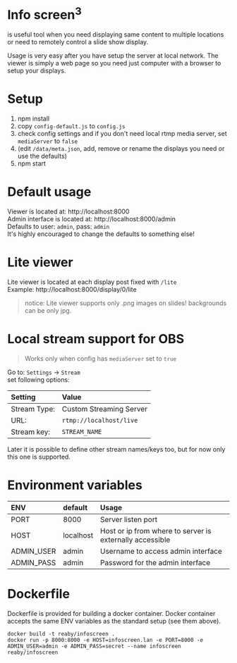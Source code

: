 # Info screen<sup>3</sup>

is useful tool when you need displaying same content to multiple locations or need to remotely control a slide show display.

Usage is very easy after you have setup the server at local network. The viewer is simply a web page so you need just computer with a browser to setup your displays.

# Setup
1. npm install
2. copy `config-default.js` to `config.js`
3. check config settings and if you don't need local rtmp media server, set `mediaServer` to `false`
4. (edit `/data/meta.json`, add, remove or rename the displays you need or use the defaults)
5. npm start

# Default usage
Viewer is located at: http://localhost:8000 <br/>
Admin interface is located at: http://localhost:8000/admin<br/>
Defaults to user: `admin`, pass: `admin`<br/>
It's highly encouraged to change the defaults to something else!

# Lite viewer
Lite viewer is located at each display post fixed with `/lite`<br/>
Example: http://localhost:8000/display/0/lite <br/>

> notice: Lite viewer supports only .png images on slides! 
> backgrounds can be only jpg. 

# Local stream support for OBS
> Works only when config has `mediaServer` set to `true` 

Go to: `Settings` -> `Stream`<br/>
set following options:<br/>

|Setting|Value|
|:---|:---|
|Stream Type:| Custom Streaming Server|
|URL:| `rtmp://localhost/live`|
|Stream key:|`STREAM_NAME`|

Later it is possible to define other stream names/keys too, but for now only this one is supported.

# Environment variables
|ENV|default|Usage|
|:---|:---|:---|
|PORT|8000|Server listen port|
|HOST|localhost|Host or ip from where to server is externally accessible|
|ADMIN_USER|admin|Username to access admin interface|
|ADMIN_PASS|admin|Password for the admin interface|

# Dockerfile
Dockerfile is provided for building a docker container. Docker container accepts the same ENV variables as the standard setup (see them above).

`docker build -t reaby/infoscreen .`<br/>
`docker run -p 8000:8000 -e HOST=infoscreen.lan -e PORT=8000 -e ADMIN_USER=admin -e ADMIN_PASS=secret --name infoscreen reaby/infoscreen`<br/>
